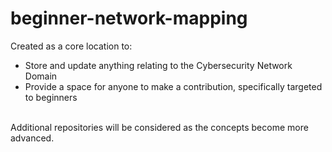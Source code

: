 # beginner-network-mapping

Created as a core location to: <br />
- Store and update anything relating to the Cybersecurity Network Domain <br />
- Provide a space for anyone to make a contribution, specifically targeted to beginners <br />
<br />
Additional repositories will be considered as the concepts become more advanced.
